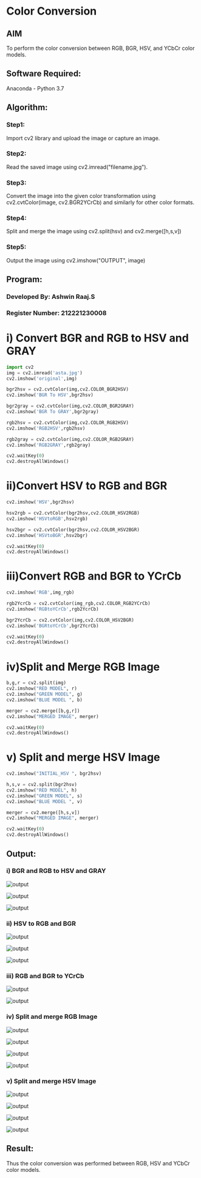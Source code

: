 # Color Conversion
## AIM
To perform the color conversion between RGB, BGR, HSV, and YCbCr color models.

## Software Required:
Anaconda - Python 3.7
## Algorithm:
### Step1:
Import cv2 library and upload the image or capture an image.

### Step2:
Read the saved image using cv2.imread("filename.jpg").

### Step3:
Convert the image into the given color transformation using cv2.cvtColor(image, cv2.BGR2YCrCb) 
and similarly for other color formats. 

### Step4:
Split and merge the image using cv2.split(hsv) and cv2.merge([h,s,v]) 

### Step5:
Output the image using cv2.imshow("OUTPUT", image)


## Program:

### Developed By: Ashwin Raaj.S
### Register Number: 212221230008
# i) Convert BGR and RGB to HSV and GRAY
```python
import cv2
img = cv2.imread('asta.jpg')
cv2.imshow('original',img)

bgr2hsv = cv2.cvtColor(img,cv2.COLOR_BGR2HSV)
cv2.imshow('BGR To HSV',bgr2hsv)

bgr2gray = cv2.cvtColor(img,cv2.COLOR_BGR2GRAY)
cv2.imshow('BGR To GRAY',bgr2gray)

rgb2hsv = cv2.cvtColor(img,cv2.COLOR_RGB2HSV)
cv2.imshow('RGB2HSV',rgb2hsv)

rgb2gray = cv2.cvtColor(img,cv2.COLOR_RGB2GRAY)
cv2.imshow('RGB2GRAY',rgb2gray)

cv2.waitKey(0)
cv2.destroyAllWindows()
```

# ii)Convert HSV to RGB and BGR
```python
cv2.imshow('HSV',bgr2hsv)

hsv2rgb = cv2.cvtColor(bgr2hsv,cv2.COLOR_HSV2RGB)
cv2.imshow('HSVtoRGB',hsv2rgb)

hsv2bgr = cv2.cvtColor(bgr2hsv,cv2.COLOR_HSV2BGR)
cv2.imshow('HSVtoBGR',hsv2bgr)

cv2.waitKey(0)
cv2.destroyAllWindows()
```

# iii)Convert RGB and BGR to YCrCb
```python
cv2.imshow('RGB',img_rgb)

rgb2YcrCb = cv2.cvtColor(img_rgb,cv2.COLOR_RGB2YCrCb)
cv2.imshow('RGBtoYCrCb',rgb2YcrCb)

bgr2YcrCb = cv2.cvtColor(img,cv2.COLOR_HSV2BGR)
cv2.imshow('BGRtoYCrCb',bgr2YcrCb)

cv2.waitKey(0)
cv2.destroyAllWindows()
```

# iv)Split and Merge RGB Image
```python
b,g,r = cv2.split(img)
cv2.imshow("RED MODEL", r)
cv2.imshow("GREEN MODEL", g)
cv2.imshow("BLUE MODEL ", b)

merger = cv2.merge([b,g,r])
cv2.imshow("MERGED IMAGE", merger)

cv2.waitKey(0)
cv2.destroyAllWindows()
```



# v) Split and merge HSV Image
```python
cv2.imshow("INITIAL_HSV ", bgr2hsv)

h,s,v = cv2.split(bgr2hsv)
cv2.imshow("RED MODEL", h)
cv2.imshow("GREEN MODEL", s)
cv2.imshow("BLUE MODEL ", v)

merger = cv2.merge([h,s,v])
cv2.imshow("MERGED IMAGE", merger)

cv2.waitKey(0)
cv2.destroyAllWindows()
```



## Output:
### i) BGR and RGB to HSV and GRAY
![output](ss1.png)

![output](ss2.png)

![output](ss3.png)
### ii) HSV to RGB and BGR
![output](ss4.png)

![output](ss5.png)

![output](ss6.png)

### iii) RGB and BGR to YCrCb
![output](ss7.png)

![output](ss8.png)
### iv) Split and merge RGB Image
![output](ss9.png)

![output](ss10.png)

![output](ss11.png)

![output](ss12.png)

### v) Split and merge HSV Image
![output](ss13.png)

![output](ss14.png)

![output](ss15.png)

![output](ss16.png)


## Result:
Thus the color conversion was performed between RGB, HSV and YCbCr color models.
